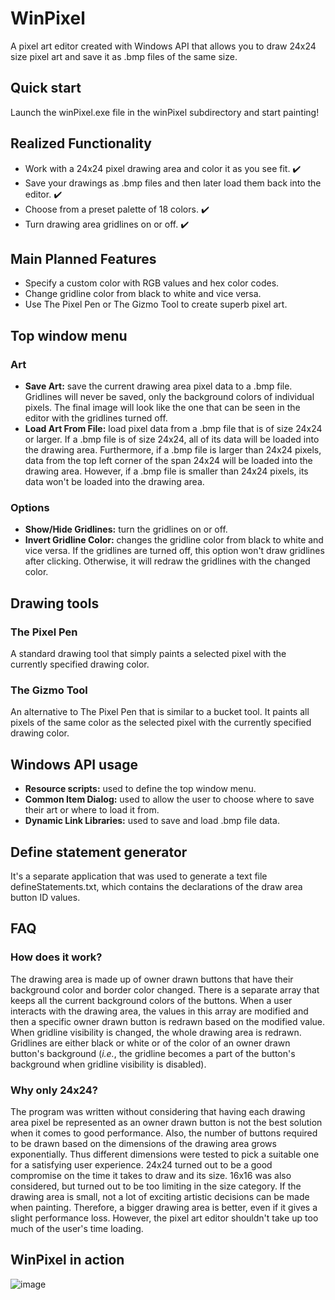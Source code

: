 # WinPixel
A pixel art editor created with Windows API that allows you to draw 24x24 size pixel art and save it as .bmp files of the same size.
## Quick start
Launch the winPixel.exe file in the winPixel subdirectory and start painting!
## Realized Functionality
- Work with a 24x24 pixel drawing area and color it as you see fit. ✔️
- Save your drawings as .bmp files and then later load them back into the editor. ✔️
- Choose from a preset palette of 18 colors. ✔️ 
- Turn drawing area gridlines on or off. ✔️
## Main Planned Features
- Specify a custom color with RGB values and hex color codes.
- Change gridline color from black to white and vice versa.
- Use The Pixel Pen or The Gizmo Tool to create superb pixel art.
## Top window menu
### Art
- **Save Art:** save the current drawing area pixel data to a .bmp file. Gridlines will never be saved, only the background colors of individual pixels. The final image will look like the one that can be seen in the editor with the gridlines turned off.
- **Load Art From File:** load pixel data from a .bmp file that is of size 24x24 or larger. If a .bmp file is of size 24x24, all of its data will be loaded into the drawing area. Furthermore, if a .bmp file is larger than 24x24 pixels, data from the top left corner of the span 24x24 will be loaded into the drawing area. However, if a .bmp file is smaller than 24x24 pixels, its data won't be loaded into the drawing area. 
### Options
- **Show/Hide Gridlines:** turn the gridlines on or off.
- **Invert Gridline Color:** changes the gridline color from black to white and vice versa. If the gridlines are turned off, this option won't draw gridlines after clicking. Otherwise, it will redraw the gridlines with the changed color.
## Drawing tools
### The Pixel Pen
A standard drawing tool that simply paints a selected pixel with the currently specified drawing color.
### The Gizmo Tool
An alternative to The Pixel Pen that is similar to a bucket tool. It paints all pixels of the same color as the selected pixel with the currently specified drawing color.
## Windows API usage
- **Resource scripts:** used to define the top window menu.
- **Common Item Dialog:** used to allow the user to choose where to save their art or where to load it from.
- **Dynamic Link Libraries:** used to save and load .bmp file data.
## Define statement generator
It's a separate application that was used to generate a text file defineStatements.txt, which contains the declarations of the draw area button ID values.
## FAQ
### How does it work?
The drawing area is made up of owner drawn buttons that have their background color and border color changed. There is a separate array that keeps all the current background colors of the buttons. When a user interacts with the drawing area, the values in this array are modified and then a specific owner drawn button is redrawn based on the modified value.  
When gridline visibility is changed, the whole drawing area is redrawn. Gridlines are either black or white or of the color of an owner drawn button's background (*i.e.*, the gridline becomes a part of the button's background when gridline visibility is disabled).
### Why only 24x24?
The program was written without considering that having each drawing area pixel be represented as an owner drawn button is not the best solution when it comes to good performance. Also, the number of buttons required to be drawn based on the dimensions of the drawing area grows exponentially. Thus different dimensions were tested to pick a suitable one for a satisfying user experience. 24x24 turned out to be a good compromise on the time it takes to draw and its size. 16x16 was also considered, but turned out to be too limiting in the size category. If the drawing area is small, not a lot of exciting artistic decisions can be made when painting. Therefore, a bigger drawing area is better, even if it gives a slight performance loss. However, the pixel art editor shouldn't take up too much of the user's time loading.
## WinPixel in action
![image](https://user-images.githubusercontent.com/43152072/148530230-37640f3e-f3fb-485a-8c53-759dece6989d.png)

